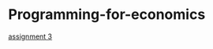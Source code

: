 # Programming-for-economics
[assignment 3](https://github.com/mvdv1234/Programming-for-economics/blob/master/assignment3%20(1).ipynb)
